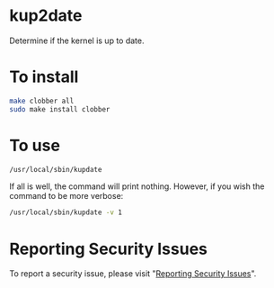 # kup2date

Determine if the kernel is up to date.


# To install

```sh
make clobber all
sudo make install clobber
```


# To use

```sh
/usr/local/sbin/kupdate
```

If all is well, the command will print nothing.  However, if you wish the command to be more verbose:

```sh
/usr/local/sbin/kupdate -v 1
```


# Reporting Security Issues

To report a security issue, please visit "[Reporting Security Issues](https://github.com/lcn2/kup2date/security/policy)".
